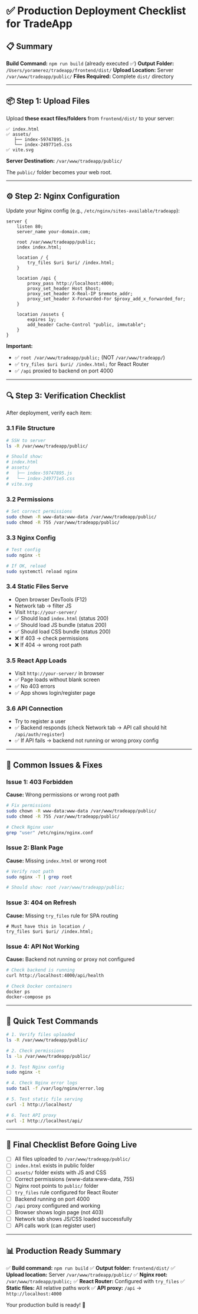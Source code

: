 # ✅ Production Deployment Checklist for TradeApp

## 📋 Summary

**Build Command:** `npm run build` (already executed ✅)
**Output Folder:** `/Users/yoramerez/tradeapp/frontend/dist/`
**Upload Location:** Server `/var/www/tradeapp/public/`
**Files Required:** Complete `dist/` directory

---

## 📦 Step 1: Upload Files

Upload **these exact files/folders** from `frontend/dist/` to your server:

```
✅ index.html
✅ assets/
   ├── index-59747895.js
   └── index-249771e5.css
✅ vite.svg
```

**Server Destination:** `/var/www/tradeapp/public/`

The `public/` folder becomes your web root.

---

## ⚙️ Step 2: Nginx Configuration

Update your Nginx config (e.g., `/etc/nginx/sites-available/tradeapp`):

```nginx
server {
    listen 80;
    server_name your-domain.com;

    root /var/www/tradeapp/public;
    index index.html;

    location / {
        try_files $uri $uri/ /index.html;
    }

    location /api {
        proxy_pass http://localhost:4000;
        proxy_set_header Host $host;
        proxy_set_header X-Real-IP $remote_addr;
        proxy_set_header X-Forwarded-For $proxy_add_x_forwarded_for;
    }

    location /assets {
        expires 1y;
        add_header Cache-Control "public, immutable";
    }
}
```

**Important:**
- ✅ `root /var/www/tradeapp/public;` (NOT `/var/www/tradeapp/`)
- ✅ `try_files $uri $uri/ /index.html;` for React Router
- ✅ `/api` proxied to backend on port 4000

---

## 🔍 Step 3: Verification Checklist

After deployment, verify each item:

### 3.1 File Structure
```bash
# SSH to server
ls -R /var/www/tradeapp/public/

# Should show:
# index.html
# assets/
#   ├── index-59747895.js
#   └── index-249771e5.css
# vite.svg
```

### 3.2 Permissions
```bash
# Set correct permissions
sudo chown -R www-data:www-data /var/www/tradeapp/public/
sudo chmod -R 755 /var/www/tradeapp/public/
```

### 3.3 Nginx Config
```bash
# Test config
sudo nginx -t

# If OK, reload
sudo systemctl reload nginx
```

### 3.4 Static Files Serve
- Open browser DevTools (F12)
- Network tab → filter JS
- Visit `http://your-server/`
- ✅ Should load `index.html` (status 200)
- ✅ Should load JS bundle (status 200)
- ✅ Should load CSS bundle (status 200)
- ❌ If 403 → check permissions
- ❌ If 404 → wrong root path

### 3.5 React App Loads
- Visit `http://your-server/` in browser
- ✅ Page loads without blank screen
- ✅ No 403 errors
- ✅ App shows login/register page

### 3.6 API Connection
- Try to register a user
- ✅ Backend responds (check Network tab → API call should hit `/api/auth/register`)
- ✅ If API fails → backend not running or wrong proxy config

---

## 🐛 Common Issues & Fixes

### Issue 1: 403 Forbidden
**Cause:** Wrong permissions or wrong root path

```bash
# Fix permissions
sudo chown -R www-data:www-data /var/www/tradeapp/public/
sudo chmod -R 755 /var/www/tradeapp/public/

# Check Nginx user
grep "user" /etc/nginx/nginx.conf
```

### Issue 2: Blank Page
**Cause:** Missing `index.html` or wrong root

```bash
# Verify root path
sudo nginx -T | grep root

# Should show: root /var/www/tradeapp/public;
```

### Issue 3: 404 on Refresh
**Cause:** Missing `try_files` rule for SPA routing

```nginx
# Must have this in location /
try_files $uri $uri/ /index.html;
```

### Issue 4: API Not Working
**Cause:** Backend not running or proxy not configured

```bash
# Check backend is running
curl http://localhost:4000/api/health

# Check Docker containers
docker ps
docker-compose ps
```

---

## 📝 Quick Test Commands

```bash
# 1. Verify files uploaded
ls -R /var/www/tradeapp/public/

# 2. Check permissions
ls -la /var/www/tradeapp/public/

# 3. Test Nginx config
sudo nginx -t

# 4. Check Nginx error logs
sudo tail -f /var/log/nginx/error.log

# 5. Test static file serving
curl -I http://localhost/

# 6. Test API proxy
curl -I http://localhost/api/
```

---

## 🎯 Final Checklist Before Going Live

- [ ] All files uploaded to `/var/www/tradeapp/public/`
- [ ] `index.html` exists in public folder
- [ ] `assets/` folder exists with JS and CSS
- [ ] Correct permissions (www-data:www-data, 755)
- [ ] Nginx root points to `public/` folder
- [ ] `try_files` rule configured for React Router
- [ ] Backend running on port 4000
- [ ] `/api` proxy configured and working
- [ ] Browser shows login page (not 403)
- [ ] Network tab shows JS/CSS loaded successfully
- [ ] API calls work (can register user)

---

## 📊 Production Ready Summary

✅ **Build command:** `npm run build`
✅ **Output folder:** `frontend/dist/`
✅ **Upload location:** Server `/var/www/tradeapp/public/`
✅ **Nginx root:** `/var/www/tradeapp/public;`
✅ **React Router:** Configured with `try_files`
✅ **Static files:** All relative paths work
✅ **API proxy:** `/api` → `http://localhost:4000`

Your production build is ready! 🚀

